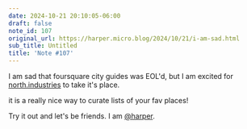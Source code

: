 ```yaml
---
date: 2024-10-21 20:10:05-06:00
draft: false
note_id: 107
original_url: https://harper.micro.blog/2024/10/21/i-am-sad.html
sub_title: Untitled
title: 'Note #107'
---
```


I am sad that foursquare city guides was EOL'd, but I am excited for [north.industries](https://north.industries/) to take it's place.

it is a really nice way to curate lists of your fav places!

Try it out and let's be friends. I am [@harper](https://micro.blog/harper).